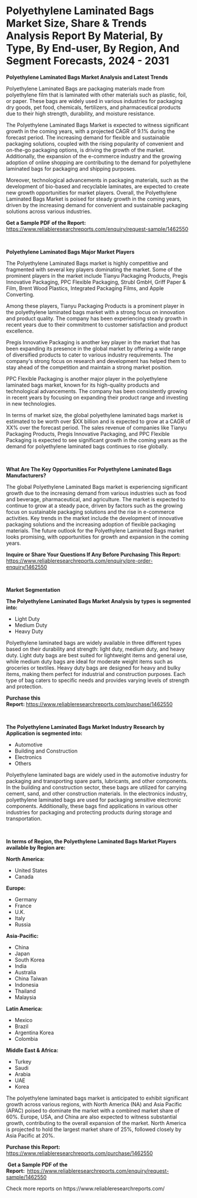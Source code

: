 <p><h1>Polyethylene Laminated Bags Market Size, Share & Trends Analysis Report By Material, By Type, By End-user, By Region, And Segment Forecasts, 2024 - 2031</h1></p><p><strong>Polyethylene Laminated Bags Market Analysis and Latest Trends</strong></p>
<p><p>Polyethylene Laminated Bags are packaging materials made from polyethylene film that is laminated with other materials such as plastic, foil, or paper. These bags are widely used in various industries for packaging dry goods, pet food, chemicals, fertilizers, and pharmaceutical products due to their high strength, durability, and moisture resistance.</p><p>The Polyethylene Laminated Bags Market is expected to witness significant growth in the coming years, with a projected CAGR of 9.1% during the forecast period. The increasing demand for flexible and sustainable packaging solutions, coupled with the rising popularity of convenient and on-the-go packaging options, is driving the growth of the market. Additionally, the expansion of the e-commerce industry and the growing adoption of online shopping are contributing to the demand for polyethylene laminated bags for packaging and shipping purposes.</p><p>Moreover, technological advancements in packaging materials, such as the development of bio-based and recyclable laminates, are expected to create new growth opportunities for market players. Overall, the Polyethylene Laminated Bags Market is poised for steady growth in the coming years, driven by the increasing demand for convenient and sustainable packaging solutions across various industries.</p></p>
<p><strong>Get a Sample PDF of the Report:&nbsp;</strong> <a href="https://www.reliableresearchreports.com/enquiry/request-sample/1462550">https://www.reliableresearchreports.com/enquiry/request-sample/1462550</a></p>
<p>&nbsp;</p>
<p><strong>Polyethylene Laminated Bags Major Market Players</strong></p>
<p><p>The Polyethylene Laminated Bags market is highly competitive and fragmented with several key players dominating the market. Some of the prominent players in the market include Tianyu Packaging Products, Pregis Innovative Packaging, PPC Flexible Packaging, Strubl GmbH, Griff Paper & Film, Brent Wood Plastics, Integrated Packaging Films, and Apple Converting.</p><p>Among these players, Tianyu Packaging Products is a prominent player in the polyethylene laminated bags market with a strong focus on innovation and product quality. The company has been experiencing steady growth in recent years due to their commitment to customer satisfaction and product excellence.</p><p>Pregis Innovative Packaging is another key player in the market that has been expanding its presence in the global market by offering a wide range of diversified products to cater to various industry requirements. The company's strong focus on research and development has helped them to stay ahead of the competition and maintain a strong market position.</p><p>PPC Flexible Packaging is another major player in the polyethylene laminated bags market, known for its high-quality products and technological advancements. The company has been consistently growing in recent years by focusing on expanding their product range and investing in new technologies.</p><p>In terms of market size, the global polyethylene laminated bags market is estimated to be worth over $XX billion and is expected to grow at a CAGR of XX% over the forecast period. The sales revenue of companies like Tianyu Packaging Products, Pregis Innovative Packaging, and PPC Flexible Packaging is expected to see significant growth in the coming years as the demand for polyethylene laminated bags continues to rise globally.</p></p>
<p>&nbsp;</p>
<p><strong>What Are The Key Opportunities For Polyethylene Laminated Bags Manufacturers?</strong></p>
<p><p>The global Polyethylene Laminated Bags market is experiencing significant growth due to the increasing demand from various industries such as food and beverage, pharmaceutical, and agriculture. The market is expected to continue to grow at a steady pace, driven by factors such as the growing focus on sustainable packaging solutions and the rise in e-commerce activities. Key trends in the market include the development of innovative packaging solutions and the increasing adoption of flexible packaging materials. The future outlook for the Polyethylene Laminated Bags market looks promising, with opportunities for growth and expansion in the coming years.</p></p>
<p><strong>Inquire or Share Your Questions If Any Before Purchasing This Report:</strong> <a href="https://www.reliableresearchreports.com/enquiry/pre-order-enquiry/1462550">https://www.reliableresearchreports.com/enquiry/pre-order-enquiry/1462550</a></p>
<p>&nbsp;</p>
<p><strong>Market Segmentation</strong></p>
<p><strong>The Polyethylene Laminated Bags Market Analysis by types is segmented into:</strong></p>
<p><ul><li>Light Duty</li><li>Medium Duty</li><li>Heavy Duty</li></ul></p>
<p><p>Polyethylene laminated bags are widely available in three different types based on their durability and strength: light duty, medium duty, and heavy duty. Light duty bags are best suited for lightweight items and general use, while medium duty bags are ideal for moderate weight items such as groceries or textiles. Heavy duty bags are designed for heavy and bulky items, making them perfect for industrial and construction purposes. Each type of bag caters to specific needs and provides varying levels of strength and protection.</p></p>
<p><strong>Purchase this Report:&nbsp;</strong><a href="https://www.reliableresearchreports.com/purchase/1462550">https://www.reliableresearchreports.com/purchase/1462550</a></p>
<p>&nbsp;</p>
<p><strong>The Polyethylene Laminated Bags Market Industry Research by Application is segmented into:</strong></p>
<p><ul><li>Automotive</li><li>Building and Construction</li><li>Electronics</li><li>Others</li></ul></p>
<p><p>Polyethylene laminated bags are widely used in the automotive industry for packaging and transporting spare parts, lubricants, and other components. In the building and construction sector, these bags are utilized for carrying cement, sand, and other construction materials. In the electronics industry, polyethylene laminated bags are used for packaging sensitive electronic components. Additionally, these bags find applications in various other industries for packaging and protecting products during storage and transportation.</p></p>
<p>&nbsp;</p>
<p><strong>In terms of Region, the Polyethylene Laminated Bags Market Players available by Region are:</strong></p>
<p>
    <p> <strong> North America: </strong>
        <ul>
            <li>United States</li>
            <li>Canada</li>
        </ul>
        </p> 
    <p> <strong> Europe: </strong>
        <ul>
            <li>Germany</li>
            <li>France</li>
            <li>U.K.</li>
            <li>Italy</li>
            <li>Russia</li>
        </ul>
        </p> 
    <p> <strong> Asia-Pacific: </strong>
        <ul>
            <li>China</li>
            <li>Japan</li>
            <li>South Korea</li>
            <li>India</li>
            <li>Australia</li>
            <li>China Taiwan</li>
            <li>Indonesia</li>
            <li>Thailand</li>
            <li>Malaysia</li>
        </ul>
        </p> 
    <p> <strong> Latin America: </strong>
        <ul>
            <li>Mexico</li>
            <li>Brazil</li>
            <li>Argentina Korea</li>
            <li>Colombia</li>
        </ul>
        </p> 
    <p> <strong> Middle East & Africa: </strong>
        <ul>
            <li>Turkey</li>
            <li>Saudi</li>
            <li>Arabia</li>
            <li>UAE</li>
            <li>Korea</li>
        </ul>
    </p>
    </p>
<p><p>The polyethylene laminated bags market is anticipated to exhibit significant growth across various regions, with North America (NA) and Asia Pacific (APAC) poised to dominate the market with a combined market share of 60%. Europe, USA, and China are also expected to witness substantial growth, contributing to the overall expansion of the market. North America is projected to hold the largest market share of 25%, followed closely by Asia Pacific at 20%.</p></p>
<p><strong>Purchase this Report: </strong><a href="https://www.reliableresearchreports.com/purchase/1462550">https://www.reliableresearchreports.com/purchase/1462550</a></p>
<p>&nbsp;<strong>Get a Sample PDF of the Report:&nbsp;&nbsp;</strong><a href="https://www.reliableresearchreports.com/enquiry/request-sample/1462550">https://www.reliableresearchreports.com/enquiry/request-sample/1462550</a></p>
<p><strong></strong></p>
<p>Check more reports on https://www.reliableresearchreports.com/</p>